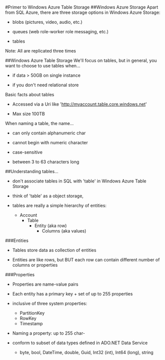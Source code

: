 #Primer to Windows Azure Table Storage
##Windows Azure Storage
Apart from SQL Azure, there are three storage options in Windows Azure Storage:

- blobs (pictures, video, audio, etc.)

- queues (web role-worker role messaging, etc.)

- tables

Note: All are replicated three times

##Windows Azure Table Storage
We'll focus on tables, but in general, you want to choose to use tables when...

- if data > 50GB on single instance

- if you don't need relational store

Basic facts about tables

- Accessed via a Uri like 'http://myaccount.table.core.windows.net'

- Max size 100TB

When naming a table, the name...

- can only contain alphanumeric char

- cannot begin with numeric character

- case-sensitive

- between 3 to 63 characters long


##Understanding tables...

- don't associate tables in SQL with 'table' in Windows Azure Table Storage

- think of 'table' as a object storage,

- tables are really a simple hierarchy of entities:
	- Account
		- Table
			- Entity (aka row)
				- Columns (aka values)

###Entities
- Tables store data as collection of entities

- Entities are like rows, but BUT each row can contain different number of columns or properties
 

###Properties
- Properties are name-value pairs

- Each entity has a primary key + set of up to 255 properties

- inclusive of three system properties:
	- PartitionKey
	- RowKey
	- Timestamp

- Naming a property: up to 255 char- 

- conform to subset of data types defined in ADO.NET Data Service
	- byte, bool, DateTime, double, Guid, Int32 (int), Int64 (long), string